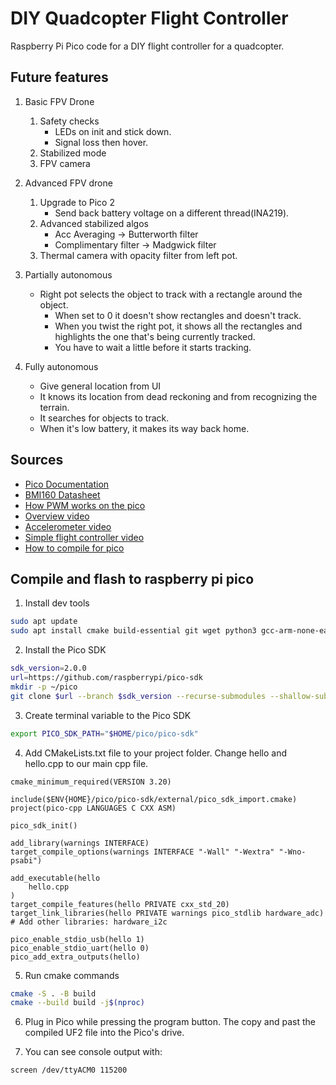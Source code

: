 # DIY Quadcopter Flight Controller
Raspberry Pi Pico code for a DIY flight controller for a quadcopter.

<!-- Image and video of drone -->
<!-- Image of code diagram -->

## Future features
1. Basic FPV Drone
	1. Safety checks
		- LEDs on init and stick down.
		- Signal loss then hover.
	1. Stabilized mode
	1. FPV camera

2. Advanced FPV drone
	1. Upgrade to Pico 2
		- Send back battery voltage on a different thread(INA219).
	1. Advanced stabilized algos
		- Acc Averaging -> Butterworth filter
		- Complimentary filter -> Madgwick filter
	1. Thermal camera with opacity filter from left pot.

3. Partially autonomous
	- Right pot selects the object to track with a rectangle around the object.
		- When set to 0 it doesn't show rectangles and doesn't track.
		- When you twist the right pot, it shows all the rectangles and highlights the one that's being currently tracked.
		- You have to wait a little before it starts tracking.

4. Fully autonomous
	- Give general location from UI
	- It knows its location from dead reckoning and from recognizing the terrain.
	- It searches for objects to track.
	- When it's low battery, it makes its way back home.

## Sources
- [Pico Documentation](https://www.raspberrypi.com/documentation/pico-sdk/hardware.html)
- [BMI160 Datasheet](https://www.bosch-sensortec.com/products/motion-sensors/imus/bmi160/)
- [How PWM works on the pico](https://forums.raspberrypi.com/viewtopic.php?t=309632)
- [Overview video](https://youtu.be/CHSYgLfhwUo?si=-crvyPy1awxu9ZyM)
- [Accelerometer video](https://youtu.be/7VW_XVbtu9k?si=ISFqyUkHYZV7qJ2G)
- [Simple flight controller video](https://youtu.be/4vpgjjYizVU?si=5Lh_3cyaq6MKLBy_)
- [How to compile for pico](https://github.com/tttapa/pico-cpp/tree/main)

## Compile and flash to raspberry pi pico
1. Install dev tools

```sh
sudo apt update
sudo apt install cmake build-essential git wget python3 gcc-arm-none-eabi libnewlib-arm-none-eabi
```

2. Install the Pico SDK

```sh
sdk_version=2.0.0
url=https://github.com/raspberrypi/pico-sdk
mkdir -p ~/pico
git clone $url --branch $sdk_version --recurse-submodules --shallow-submodules ~/pico/pico-sdk
```

3. Create terminal variable to the Pico SDK

```sh
export PICO_SDK_PATH="$HOME/pico/pico-sdk"
```

4. Add CMakeLists.txt file to your project folder. Change hello and hello.cpp to our main cpp file.

```
cmake_minimum_required(VERSION 3.20)

include($ENV{HOME}/pico/pico-sdk/external/pico_sdk_import.cmake)
project(pico-cpp LANGUAGES C CXX ASM)

pico_sdk_init()

add_library(warnings INTERFACE)
target_compile_options(warnings INTERFACE "-Wall" "-Wextra" "-Wno-psabi")

add_executable(hello
	hello.cpp
)
target_compile_features(hello PRIVATE cxx_std_20)
target_link_libraries(hello PRIVATE warnings pico_stdlib hardware_adc)
# Add other libraries: hardware_i2c

pico_enable_stdio_usb(hello 1)
pico_enable_stdio_uart(hello 0)
pico_add_extra_outputs(hello)
```

5. Run cmake commands

```sh
cmake -S . -B build
cmake --build build -j$(nproc)
```

6. Plug in Pico while pressing the program button. The copy and past the compiled UF2 file into the Pico's drive.

7. You can see console output with:

```sh
screen /dev/ttyACM0 115200
```